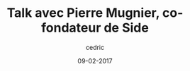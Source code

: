 ---
layout: video
title: "Talk avec Pierre Mugnier, co-fondateur de Side"
youtube_slug: "YieLGJixnHA"
date: 09-02-2017
author: cedric
labels:
  - talk
pushed: true
thumbnail: 2017-02-09-pierre-mugnier-fondateur-side.jpg
description: "Pour ce nouvel ApéroTalk, nous recevrons Pierre Mugnier, co-fondateur et CEO de Side, la plateforme Staffing-as-a-service qui réinvente le job étudiant !"
---